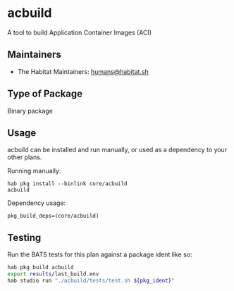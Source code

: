 # acbuild

A tool to build Application Container Images (ACI)

## Maintainers

* The Habitat Maintainers: <humans@habitat.sh>

## Type of Package

Binary package

## Usage

acbuild can be installed and run manually, or used as a dependency to your other plans.

Running manually:

```
hab pkg install --binlink core/acbuild
acbuild
```

Dependency usage:

```
pkg_build_deps=(core/acbuild)
```

## Testing

Run the BATS tests for this plan against a package ident like so:

```bash
hab pkg build acbuild
export results/last_build.env
hab studio run "./acbuild/tests/test.sh ${pkg_ident}"
```
